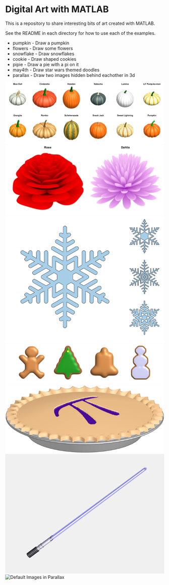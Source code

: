 # Digital Art with MATLAB

This is a repository to share interesting bits of art created with MATLAB.

See the README in each directory for how to use each of the examples.

- pumpkin - Draw a pumpkin
- flowers - Draw some flowers
- snowflake - Draw snowflakes
- cookie - Draw shaped cookies
- pipie - Draw a pie with a pi on it
- may4th - Draw star wars themed doodles
- parallax - Draw two images hidden behind eachother in 3d

![Example Punkin Breeds](./pumpkin/punkin_tiles.jpg)
![Example Flowers](./flowers/flower_tiles.jpg)
![Example Snowflake](./snowflake/flaketilesh.png)
![Example Cookie](./cookie/cookie_tiles.png)
![Example PiPie](./pipie/PiPie.png)
![Example May 4th doodle](./may4th/may4th.png)
![Default Images in Parallax](./parallax/parallax_demo.gif)
